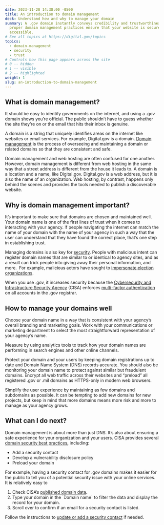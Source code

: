 ```yaml
---
date: 2023-11-28 14:38:00 -0500
title: An introduction to domain management
deck: Understand how and why to manage your domain
summary: A .gov domain instantly conveys credibility and trustworthiness, and
  proper domain management practices ensure that your website is secure and
  accessible.
# See all topics at https://digital.gov/topics
topics:
  - domain-management
  - security
  - trust
# Controls how this page appears across the site
# 0 -- hidden
# 1 -- visible
# 2 -- highlighted
weight: 1
slug: an-introduction-to-domain-management
---
```

## What is domain management?

It should be easy to identify governments on the internet, and using a .gov domain shows you’re official. The public shouldn’t have to guess whether the site they’re on or the email that hits their inbox is genuine.

A domain is a string that uniquely identifies areas on the internet like websites or email services. For example, Digital.gov is a domain. [Domain management](https://digital.gov/topics/domain-management/) is the process of overseeing and maintaining a domain or related domains so that they are consistent and safe.

Domain management and web hosting are often confused for one another. However, domain management is different from web hosting in the same way that a street address is different from the house it leads to. A domain is a location and a name, like Digital.gov. Digital.gov is a web address, but it is also the name of an organization. Web hosting, by contrast, happens only behind the scenes and provides the tools needed to publish a discoverable website. 

## Why is domain management important?

It’s important to make sure that domains are chosen and maintained well. Your domain name is one of the first lines of trust when it comes to interacting with your agency. If people navigating the internet can match the name of your domain with the name of your agency in such a way that the user can understand that they have found the correct place, that’s one step in establishing trust.

Managing domains is also key for [security](https://digital.gov/topics/security/). People with malicious intent can register domain names that are similar to or identical to agency sites, and as a result can trick people into giving away their personal information, and more.  For example, malicious actors have sought to [impersonate election organizations](https://get.gov/about/elections/).

When you use .gov, it increases security because the [Cybersecurity and Infrastructure Security Agency](https://www.cisa.gov/) (CISA) enforces [multi-factor authentication](https://get.gov/2018/10/1/doing-the-2-step/) on all accounts in the .gov registrar.

## How to manage your domains well

Choose your domain name in a way that is consistent with your agency’s overall branding and marketing goals. Work with your communications or marketing department to select the most straightforward representation of your agency’s name.

Measure by using analytics tools to track how your domain names are performing in search engines and other online channels. 

Protect your domain and your users by keeping domain registrations up to date and Domain Name System (DNS) records accurate. You should also be monitoring your domain name to protect against similar but fraudulent domains. Encrypt all web traffic across their websites and “preload” all  registered .gov or .mil domains as HTTPS-only in modern web browsers.

Simplify the user experience by maintaining as few domains and subdomains as possible. It can be tempting to add new domains for new projects, but keep in mind that more domains means more risk and more to manage as your agency grows. 

## What can I do next?

Domain management is about more than just DNS. It’s also about ensuring a safe experience for your organization and your users. CISA provides several [domain security best practices](https://get.gov/help/security-best-practices/), including:

* Add a security contact
* Develop a vulnerability disclosure policy
* Preload your domain

For example, having a security contact for .gov domains makes it easier for the public to tell you of a potential security issue with your online services. It is relatively easy to 

1. Check CISA’s [published domain data](https://flatgithub.com/cisagov/dotgov-data/blob/main/?filename=current-full.csv). 
2. Type your domain in the \`Domain name\` to filter the data and display the record for your domain. 
3. Scroll over to confirm if an email for a security contact is listed.

Follow the instructions to [update or add a security contact](https://get.gov/help/security-best-practices/) if needed.
